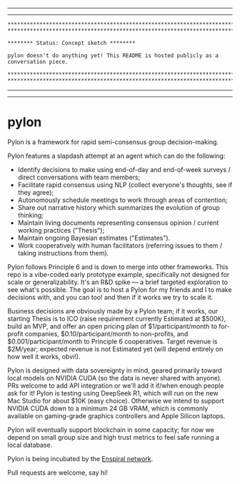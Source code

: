 ***********************************************************************************************************************************************
***********************************************************************************************************************************************

```
*****************************************************************************************************************
*****************************************************************************************************************

******** Status: Concept sketch ********

pylon doesn't do anything yet! This README is hosted publicly as a conversation piece.

*****************************************************************************************************************
*****************************************************************************************************************
```
***********************************************************************************************************************************************
***********************************************************************************************************************************************


# pylon

Pylon is a framework for rapid semi-consensus group decision-making.

Pylon features a slapdash attempt at an agent which can do the following:

* Identify decisions to make using end-of-day and end-of-week surveys / direct conversations with team members;
* Facilitate rapid consensus using NLP (collect everyone's thoughts, see if they agree);
* Autonomously schedule meetings to work through areas of contention;
* Share out narrative history which summarizes the evolution of group thinking;
* Maintain living documents representing consensus opinion / current working practices ("Thesis");
* Maintain ongoing Bayesian estimates ("Estimates").
* Work cooperatively with human facilitators (referring issues to them / taking instructions from them).

Pylon follows Principle 6 and is down to merge into other frameworks. This repo is a vibe-coded early prototype example, specifically not designed for scale or generalizability. It's an R&D spike — a brief targeted exploration to see what's possible. The goal is to host a Pylon for my friends and I to make decisions with, and you can too! and then if it works we try to scale it.

Business decisions are obviously made by a Pylon team; if it works, our starting Thesis is to ICO (raise requirement currently Estimated at $500K), build an MVP, and offer an open pricing plan of $1/participant/month to for-profit companies, $0.10/participant/month to non-profits, and $0.001/participant/month to Principle 6 cooperatives. Target revenue is $2M/year; expected revenue is not Estimated yet (will depend entirely on how well it works, obvi!).

Pylon is designed with data sovereignty in mind, geared primarily toward local models on NVIDIA CUDA (so the data is never shared with anyone). PRs welcome to add API integration or we'll add it if/when enough people ask for it! Pylon is testing using DeepSeek R1, which will run on the new Mac Studio for about $10K (easy choice). Otherwise we intend to support NVIDIA CUDA down to a minimum 24 GB VRAM, which is commonly available on gaming-grade graphics controllers and Apple Silicon laptops.

Pylon will eventually support blockchain in some capacity; for now we depend on small group size and high trust metrics to feel safe running a local database.

Pylon is being incubated by the [Enspiral network](https://www.enspiral.com/).

Pull requests are welcome, say hi!
